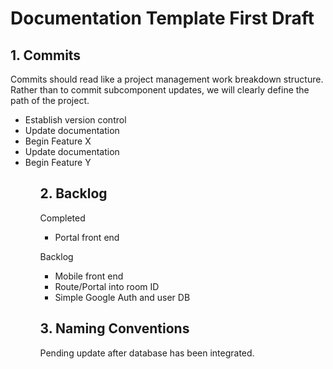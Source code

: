 # Documentation Template First Draft

## 1. Commits
<p> Commits should read like a project management work breakdown structure. Rather than to commit subcomponent updates, we will clearly define the path of the project.
</p>
<ul>
  <li>Establish version control</li>
  <li>Update documentation</li>
  <li>Begin Feature X</li>
  <li>Update documentation</li>
  <li>Begin Feature Y</li>
<ul>


## 2. Backlog
Completed
<ul>
  <li>Portal front end</li>
</ul>

Backlog
<ul>
  <li>Mobile front end</li>
  <li>Route/Portal into room ID</li>
  <li>Simple Google Auth and user DB</li>
</ul>

## 3. Naming Conventions

Pending update after database has been integrated.
